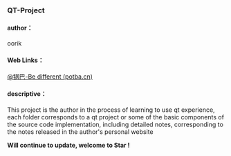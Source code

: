 ### QT-Project

#### author：

oorik

#### Web Links：

[@锅巴-Be different (potba.cn)](http://www.potba.cn/)

#### descriptive：

This project is the author in the process of learning to use qt experience, each folder corresponds to a qt project or some of the basic components of the source code implementation, including detailed notes, corresponding to the notes released in the author's personal website

**Will continue to update, welcome to Star !** 